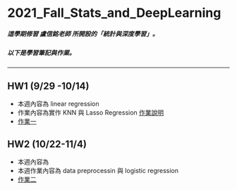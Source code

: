 # 2021_Fall_Stats_and_DeepLearning
##### 這學期修習 盧信銘老師 所開設的「統計與深度學習」。  
##### 以下是學習筆記與作業。
---
## HW1 (9/29 -10/14)
* 本週內容為 linear regression
* 作業內容為實作 KNN 與 Lasso Regression  [作業說明](https://github.com/stephanie0324/2021_Fall_Stats_and_DeepLearning/blob/main/HW1/hw1_qonlyv6_2021fall.ipynb)
* [作業一](https://github.com/stephanie0324/2021_Fall_Stats_and_DeepLearning/blob/main/HW1/r10725046_HW1.ipynb)

## HW2 (10/22-11/4)
* 本週內容為 
* 本週作業內容為 data preprocessin 與 logistic regression
* [作業二](https://github.com/stephanie0324/2021_Fall_Stats_and_DeepLearning/blob/main/HW2/SDL_HW2.ipynb)
